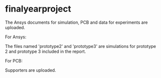 # finalyearproject

The Ansys documents for simulation, PCB and data for experiments are uploaded.

For Ansys:  

The files named 'prototype2' and 'prototype3' are simulations for prototype 2 and prototype 3 included in the report. 

For PCB: 

Supporters are uploaded. 

